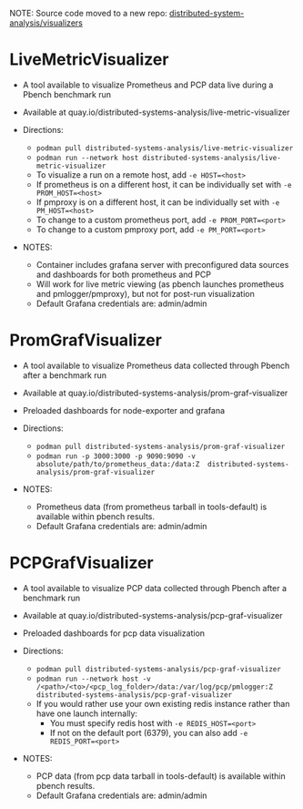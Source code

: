 NOTE: Source code moved to a new repo: [distributed-system-analysis/visualizers](https://github.com/distributed-system-analysis/visualizers)

# LiveMetricVisualizer
- A tool available to visualize Prometheus and PCP data live during a Pbench benchmark run

- Available at quay.io/distributed-systems-analysis/live-metric-visualizer

- Directions:
  -   `podman pull distributed-systems-analysis/live-metric-visualizer`
  -   `podman run --network host distributed-systems-analysis/live-metric-visualizer`
  -   To visualize a run on a remote host, add `-e HOST=<host>`
    - If prometheus is on a different host, it can be individually set with `-e PROM_HOST=<host>`
    - If pmproxy is on a different host, it can be individually set with `-e PM_HOST=<host>`
  -   To change to a custom prometheus port, add `-e PROM_PORT=<port>`
  -   To change to a custom pmproxy port, add `-e PM_PORT=<port>`

- NOTES:
  - Container includes grafana server with preconfigured data sources and dashboards for both prometheus and PCP
  - Will work for live metric viewing (as pbench launches prometheus and pmlogger/pmproxy), but not for post-run visualization
  - Default Grafana credentials are: admin/admin


# PromGrafVisualizer
- A tool available to visualize Prometheus data collected through Pbench after a benchmark run

- Available at quay.io/distributed-systems-analysis/prom-graf-visualizer
- Preloaded dashboards for node-exporter and grafana

- Directions:
  -   `podman pull distributed-systems-analysis/prom-graf-visualizer`
  -   `podman run -p 3000:3000 -p 9090:9090 -v absolute/path/to/prometheus_data:/data:Z  distributed-systems-analysis/prom-graf-visualizer`

- NOTES: 
  - Prometheus data (from prometheus tarball in tools-default) is available within pbench results.
  - Default Grafana credentials are: admin/admin

# PCPGrafVisualizer
- A tool available to visualize PCP data collected through Pbench after a benchmark run

- Available at quay.io/distributed-systems-analysis/pcp-graf-visualizer
- Preloaded dashboards for pcp data visualization

- Directions:
  -   `podman pull distributed-systems-analysis/pcp-graf-visualizer`
  -   `podman run --network host -v /<path>/<to>/<pcp_log_folder>/data:/var/log/pcp/pmlogger:Z  distributed-systems-analysis/pcp-graf-visualizer`
  - If you would rather use your own existing redis instance rather than have one launch internally:
    - You must specify redis host with `-e REDIS_HOST=<port>`
    - If not on the default port (6379), you can also add `-e REDIS_PORT=<port>`

- NOTES:
  - PCP data (from pcp data tarball in tools-default) is available within pbench results.
  - Default Grafana credentials are: admin/admin
